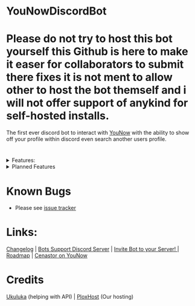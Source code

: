 # YouNowDiscordBot

# Please do not try to host this bot yourself this Github is here to make it easer for collaborators to submit there fixes it is not ment to allow other to host the bot themself and i will not offer support of anykind for self-hosted installs.

The first ever discord bot to interact with [YouNow](https://younow.com) with the ability to show off your profile within discord even search another users profile.

#

<details markdown='1'><summary>Features:</summary>

- YouNow Profile (after linking with the bot)  
- Search another user even if they are not linked.
- YouNow Partner only commands for subscriber roles on your server.
- Tickets System for support on your server.
- Global Economy.
- Premium commands with channel subscription to [Cenastor on YouNow.com](https://younow.com/Cenastor)
</details>

<details markdown='1'><summary>Planned Features</summary>

- [ ] Live Notifications with role ping. 

- [ ] better modlogging. 

- [ ] more economy commands. 

- [ ] Welcome commands. 

- [ ] Search profile with discord ping
</details>

# 

# Known Bugs

* Please see [issue tracker](https://github.com/Cenastor/YouNowDiscordBot/issues) 

# Links:

[Changelog](https://github.com/Cenastor/YouNowDiscordBot/wiki/changelog) | [Bots Support Discord Server](https://discord.gg/ByTrv5GVwH) | [Invite Bot to your Server! ](https://discord.com/oauth2/authorize?client_id=929901524199571557&permissions=1644971949559&scope=applications.commands%20bot) | 
[Roadmap](https://github.com/Cenastor/YouNowDiscordBot/projects/2) | [Cenastor on YouNow](https://younow.com/Cenastor)

# Credits

[Ukuluka](https://younow.com/ukuluca) (helping with API) | [PloxHost](https://billing.plox.host/aff.php?aff=57) (Our hosting)
